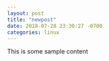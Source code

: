 ```yaml
---
layout: post
title: "newpost"
date: 2018-07-28 23:30:27 -0700
categories: linux
---
```


This is some sample content

